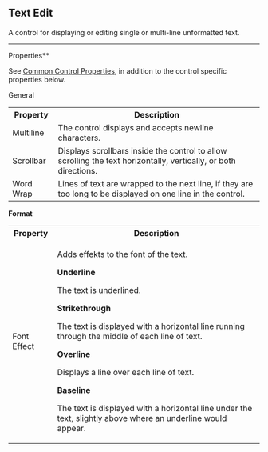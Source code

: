 ## Text Edit

A control for displaying or editing single or multi-line unformatted text.

**** **

Properties**

<span style="FONT-WEIGHT: normal">See [<span style="FONT-WEIGHT: normal">Common Control Properties](../common-control-properties.md)<span style="FONT-WEIGHT: normal">, in addition to the control specific properties below.

General

<table style="WIDTH: 100%">

<tbody>

<tr>

<th>Property</th>

<th>Description</th>

</tr>

<tr>

<td><span style="FONT-WEIGHT: normal">Multiline</td>

<td>The control displays and accepts newline characters.</td>

</tr>

<tr>

<td><span style="FONT-WEIGHT: normal">Scrollbar</td>

<td>Displays scrollbars inside the control to allow scrolling the text horizontally, vertically, or both directions.</td>

</tr>

<tr>

<td><span style="FONT-WEIGHT: normal">Word Wrap</td>

<td>Lines of text are wrapped to the next line, if they are too long to be displayed on one line in the control.</td>

</tr>

</tbody>

</table>

**Format**

<table style="WIDTH: 100%">

<tbody>

<tr>

<th>Property</th>

<th>Description</th>

</tr>

<tr>

<td><span style="FONT-WEIGHT: normal">Font Effect</td>

<td>

Adds effekts to the font of the text.

**Underline**

The text is underlined.

**Strikethrough**

The text is displayed with a horizontal line running through the middle of each line of text.

**Overline**

Displays a line over each line of text.

**Baseline**

The text is displayed with a horizontal line under the text, slightly above where an underline would appear.

</td>

</tr>

</tbody>

</table>